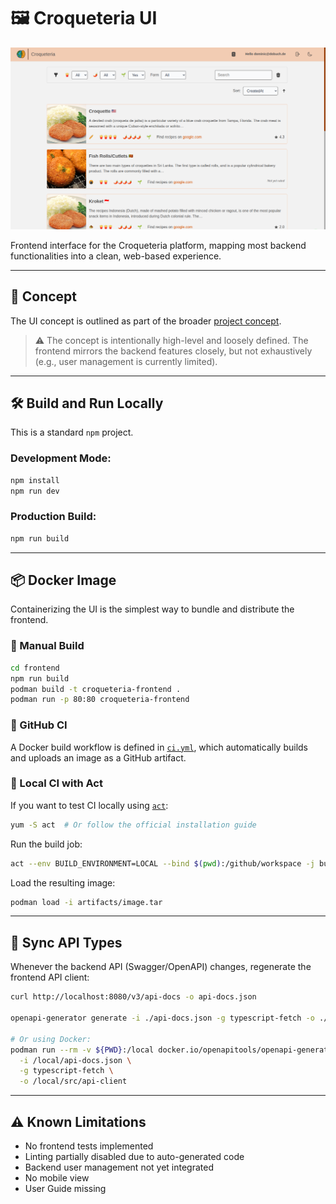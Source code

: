 # 🖼️ Croqueteria UI

![UI screenshot](../imgs/frontend.png)

Frontend interface for the Croqueteria platform, mapping most backend functionalities into a clean, web-based experience.

---

## 🧩 Concept

The UI concept is outlined as part of the broader [project concept](../docs/concept/concept.md).

> ⚠️ The concept is intentionally high-level and loosely defined. The frontend mirrors the backend features closely, but not exhaustively (e.g., user management is currently limited).

---

## 🛠️ Build and Run Locally

This is a standard `npm` project.

### Development Mode:

```bash
npm install
npm run dev
```

### Production Build:

```bash
npm run build
```

---

## 📦 Docker Image

Containerizing the UI is the simplest way to bundle and distribute the frontend.

### 🧪 Manual Build

```bash
cd frontend
npm run build
podman build -t croqueteria-frontend .
podman run -p 80:80 croqueteria-frontend
```

### 🤖 GitHub CI

A Docker build workflow is defined in [`ci.yml`](.github/workflows/ci.yml), which automatically builds and uploads an image as a GitHub artifact.

### 🧰 Local CI with Act

If you want to test CI locally using [`act`](https://github.com/nektos/act):

```bash
yum -S act  # Or follow the official installation guide
```

Run the build job:

```bash
act --env BUILD_ENVIRONMENT=LOCAL --bind $(pwd):/github/workspace -j build-frontend -P ubuntu-latest=catthehacker/ubuntu:act-latest
```

Load the resulting image:

```bash
podman load -i artifacts/image.tar
```

---

## 🔄 Sync API Types

Whenever the backend API (Swagger/OpenAPI) changes, regenerate the frontend API client:

```bash
curl http://localhost:8080/v3/api-docs -o api-docs.json

openapi-generator generate -i ./api-docs.json -g typescript-fetch -o ./src/api-client

# Or using Docker:
podman run --rm -v ${PWD}:/local docker.io/openapitools/openapi-generator-cli generate \
  -i /local/api-docs.json \
  -g typescript-fetch \
  -o /local/src/api-client
```

---

## ⚠️ Known Limitations

- No frontend tests implemented
- Linting partially disabled due to auto-generated code
- Backend user management not yet integrated
- No mobile view
- User Guide missing
